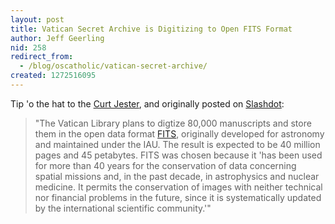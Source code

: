```yaml
---
layout: post
title: Vatican Secret Archive is Digitizing to Open FITS Format
author: Jeff Geerling
nid: 258
redirect_from:
  - /blog/oscatholic/vatican-secret-archive/
created: 1272516095
---
```

<p>Tip &#39;o the hat to the <a href="http://www.splendoroftruth.com/curtjester/2010/04/fits/">Curt Jester</a>, and originally posted on <a href="http://hardware.slashdot.org/story/10/04/28/1814221/Vatican-Chooses-Open-FITS-Image-Format">Slashdot</a>:</p>
<blockquote>
<p>&quot;The Vatican Library plans to digtize 80,000 manuscripts and store them in the open data format <a href="http://en.wikipedia.org/wiki/FITS">FITS</a>, originally developed for astronomy and maintained under the IAU. The result is expected to be 40 million pages and 45 petabytes. FITS was chosen because it &#39;has been used for more than 40 years for the conservation of data concerning spatial missions and, in the past decade, in astrophysics and nuclear medicine. It permits the conservation of images with neither technical nor financial problems in the future, since it is systematically updated by the international scientific community.&#39;&quot;</p>
</blockquote>
